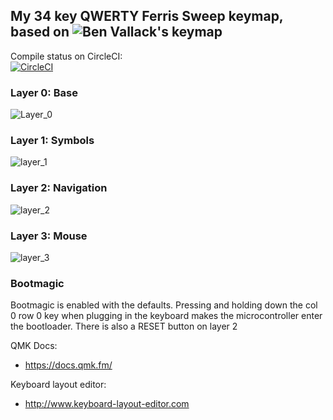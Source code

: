 ## My 34 key QWERTY Ferris Sweep keymap, based on ![Ben Vallack's](https://github.com/benvallack/34-QMK-Ferris-Sweep) keymap


Compile status on CircleCI:  
[![CircleCI](https://circleci.com/gh/lassieee/34-QMK-Ferris-Sweep/tree/circleci.svg?style=shield&circle-token=323dc44e5590a9cb161f4ad7d3a6ea98ee515d45)](https://circleci.com/gh/lassieee/34-QMK-Ferris-Sweep/tree/circleci)




### Layer 0: Base

![Layer_0](https://i.imgur.com/Jiuhij5.png?1)


### Layer 1: Symbols

![layer_1](https://i.imgur.com/MhlXfnZ.png)


### Layer 2: Navigation

![layer_2](https://i.imgur.com/sbIZgvH.png)


### Layer 3: Mouse

![layer_3](https://i.imgur.com/HqvHnPj.png)




### Bootmagic
Bootmagic is enabled with the defaults.
Pressing and holding down the col 0 row 0 key when plugging in the keyboard makes the microcontroller enter the bootloader.
There is also a RESET button on layer 2


QMK Docs:
* https://docs.qmk.fm/

Keyboard layout editor:
* http://www.keyboard-layout-editor.com


